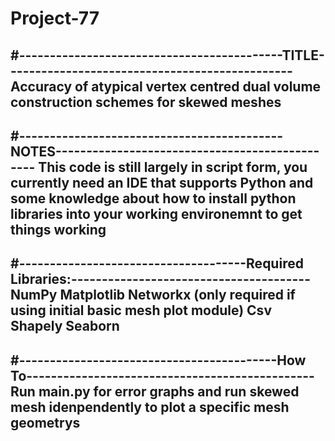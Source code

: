 # Project-77

#-------------------------------------------TITLE-----------------------------------------------
Accuracy of atypical vertex centred dual volume construction schemes for skewed meshes
------------------------------------------------------------------------------------------------


#-------------------------------------------NOTES-----------------------------------------------
This code is still largely in script form, you currently need an IDE that supports Python and 
some knowledge about how to install python libraries into your working environemnt to get things 
working
-----------------------------------------------------------------------------------------------


#-------------------------------------Required Libraries:---------------------------------------
NumPy
Matplotlib
Networkx (only required if using initial basic mesh plot module)
Csv
Shapely
Seaborn 
------------------------------------------------------------------------------------------------


#------------------------------------------How To-----------------------------------------------
Run main.py for error graphs and run skewed mesh idenpendently to plot a specific mesh geometrys
------------------------------------------------------------------------------------------------
